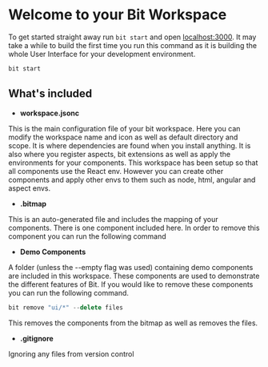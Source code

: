 # Welcome to your Bit Workspace

To get started straight away run `bit start` and open [localhost:3000](http://localhost:3000). It may take a while to build the first time you run this command as it is building the whole User Interface for your development environment.

```bash
bit start
```

## What's included

- **workspace.jsonc**

This is the main configuration file of your bit workspace. Here you can modify the workspace name and icon as well as default directory and scope. It is where dependencies are found when you install anything. It is also where you register aspects, bit extensions as well as apply the environments for your components. This workspace has been setup so that all components use the React env. However you can create other components and apply other envs to them such as node, html, angular and aspect envs.

- **.bitmap**

This is an auto-generated file and includes the mapping of your components. There is one component included here. In order to remove this component you can run the following command

- **Demo Components**

A folder (unless the --empty flag was used) containing demo components are included in this workspace. These components are used to demonstrate the different features of Bit. If you would like to remove these components you can run the following command.

```jsx
bit remove "ui/*" --delete files
```

This removes the components from the bitmap as well as removes the files.

- **.gitignore**

Ignoring any files from version control
